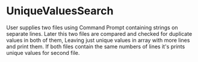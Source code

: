 # UniqueValuesSearch
User supplies two files using Command Prompt containing strings on separate lines.
Later this two files are compared and checked for duplicate values in both of them,
Leaving just unique values in array with more lines and print them.
If both files contain the same numbers of lines it's prints unique values
for second file.
